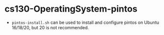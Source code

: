 # cs130-OperatingSystem-pintos
* `pintos-install.sh` can be used to install and configure pintos on Ubuntu 16/18/20, but 20 is not recommended.
